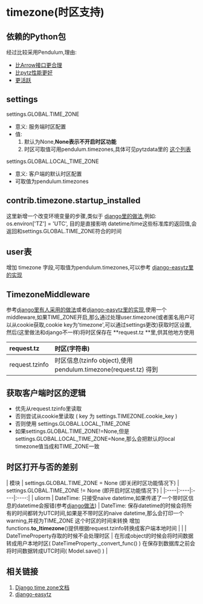 # timezone(时区支持)
## 依赖的Python包
经过比较采用Pendulum,理由: 

* [比Arrow接口更合理](https://github.com/sdispater/pendulum#why-not-arrow)
* [比pytz性能更好](https://pendulum.eustace.io/blog/a-faster-alternative-to-pyz.html)
* [更活跃](https://python.libhunt.com/compare-pytz-vs-pendulum)
## settings
settings.GLOBAL.TIME_ZONE

* 意义: 服务端时区配置
* 值:
    1. 默认为None,**None表示不开启时区功能**
    2. 时区可取值可用pendulum.timezones,具体可见pytzdata里的 [这个列表](https://github.com/sdispater/pytzdata/blob/master/pytzdata/_timezones.py)

settings.GLOBAL.LOCAL_TIME_ZONE

* 意义: 客户端的默认时区配置
* 可取值为pendulum.timezones
## contrib.timezone.startup_installed
这里新增一个改变环境变量的步骤,类似于 [django里的做法](https://juejin.im/post/5848b301128fe1006907d5ed),例如: os.environ['TZ'] = 'UTC', 目的是直接影响 datetime/time这些标准库的返回值,会返回和settings.GLOBAL.TIME_ZONE符合的时间

## user表
增加 timezone 字段,可取值为pendulum.timezones,可以参考 [django-easytz里的实现](https://github.com/jamesmfriedman/django-easytz/blob/master/easytz/models.py#L30)

## TimezoneMiddleware
参考[django里有人采用的做法](https://www.calazan.com/adding-a-time-zone-setting-to-your-django-app/)或者[django-easytz里的实现](https://github.com/jamesmfriedman/django-easytz/blob/master/easytz/middleware.py),使用一个middleware,如果TIME_ZONE开启,那么通过处理user.timezone(或者匿名用户可以从cookie获取,cookie key为'timezone',可以通过settings更改)获取时区设置,然后(这里做法和django不一样)将时区保存在 **request.tz **里,供其他地方使用

| request.tz   | 时区(字符串)   | 
|:----|:----|
| request.tzinfo   | 时区信息(tzinfo object),使用 pendulum.timezone(request.tz) 得到   | 

##  获取客户端时区的逻辑
* 优先从request.tzinfo里读取
* 否则尝试从cookie里读取 ( key 为 settings.TIMEZONE.cookie_key )
* 否则使用 settings.GLOBAL.LOCAL_TIME_ZONE
* 如果settings.GLOBAL.TIME_ZONE!=None,但是settings.GLOBAL.LOCAL_TIME_ZONE=None,那么会把默认的local timezone值当成和TIME_ZONE一致
## 时区打开与否的差别
| 模块   | settings.GLOBAL.TIME_ZONE = None  (即关闭时区功能情况下)   | settings.GLOBAL.TIME_ZONE != None  (即开启时区功能情况下)   | 
|:----|:----|:----|:----:|
| uliorm   | DateTime: 只接受naive datetime,如果传递了一个带时区信息的datetime会报错(参考[django做法](https://juejin.im/post/5848b301128fe1006907d5ed))   | DateTime: 保存datetime的时候会将所有的时间都转为UTC时间,如果是不带时区的naive datetime,那么会打印一个warning,并视为TIME_ZONE 这个时区的时间来转换  增加functions.**to_ltimezone**()提供根据request.tzinfo转换成客户端本地时间 | 
|    | DateTimeProperty存取的时候不会处理时区   | 在形成object的时候会将时间数据转成用户本地时区( DateTimeProperty._convert_func() )  在保存到数据库之前会将时间数据转成UTC时间( Model.save() )   | 

## 相关链接
1. [Django time zone文档](https://docs.djangoproject.com/en/2.1/topics/i18n/timezones/)
2. [django-easytz](https://github.com/jamesmfriedman/django-easytz)
